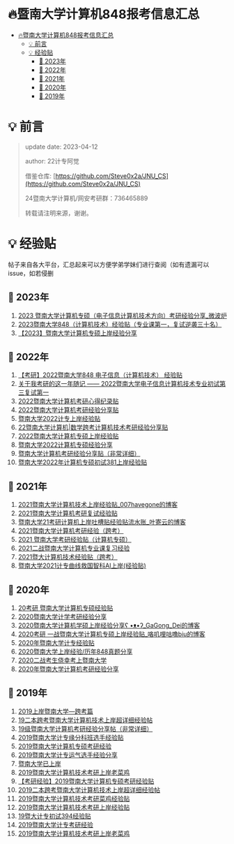 <a name="信息"></a>
# 🔥暨南大学计算机848报考信息汇总


- [🔥暨南大学计算机848报考信息汇总](#信息)
  * [💡 前言](#前言)
  * [💡 经验贴](#经验贴)
    + [💭 2023年](#经验贴2023)
    + [💭 2022年](#经验贴2022)
    + [💭 2021年](#经验贴2021)
    + [💭 2020年](#经验贴2020)
    + [💭 2019年](#经验贴2019)

<a name="前言"></a>
# 💡 前言
> update date: 2023-04-12
> 
> author: 22计专阿觉
> 
> 借鉴仓库: [https://github.com/Steve0x2a/JNU_CS](https://github.com/Steve0x2a/JNU_CS)
>
> 24暨南大学计算机/网安考研群：736465889
> 
> 转载请注明来源，谢谢。


<a name="经验贴"></a>
# 💡 经验贴

帖子来自各大平台，汇总起来可以方便学弟学妹们进行查阅（如有遗漏可以issue，如若侵删


<a name="经验贴2023"></a>
## 💭 2023年
1. [2023 暨南大学计算机专硕（电子信息计算机技术方向）考研经验分享_微波炉](https://blog.csdn.net/GapCold/article/details/130063782)
2. [2023暨南大学848（计算机技术）经验贴（专业课第一，复试逆袭三十名）](https://zhuanlan.zhihu.com/p/619716469)
3. [【2023】暨南大学计算机专硕上岸经验分享](https://zhuanlan.zhihu.com/p/620871535)


<a name="经验贴2022"></a>
## 💭 2022年
1.  [【考研】2022暨南大学848 电子信息（计算机技术） 经验贴](https://blog.csdn.net/zhanjuex/article/details/124440686)
2.	[关于我考研的这一年随记 —— 2022暨南大学电子信息计算机技术专业初试第三复试第一](https://blog.csdn.net/qq_43779149/article/details/123930839)
3.	[2022暨南大学计算机考研心得纪录贴](https://zhuanlan.zhihu.com/p/493090224)
4.	[2022暨南大学计算机考研经验分享贴](https://zhuanlan.zhihu.com/p/492538328)
5.	[暨南大学2022计专上岸经验贴](https://zhuanlan.zhihu.com/p/492981478)
6.	[22暨南大学计算机|数学跨考计算机技术考研经验分享贴](https://zhuanlan.zhihu.com/p/507983971)
7.	[2022暨南大学计算机专硕上岸经验贴](https://zhuanlan.zhihu.com/p/492614804)
8.	[暨南大学2022计算机专硕经验分享](https://zhuanlan.zhihu.com/p/491280638)
9.	[暨南大学计算机考研经验分享贴（非常详细）](https://doc.outofmemory.cn/zixun/3364484.html)
10.	[暨南大学2022年计算机专硕初试381上岸经验贴](https://zhuanlan.zhihu.com/p/508909098)


<a name="经验贴2021"></a>
## 💭 2021年
1.	[2021暨南大学计算机技术上岸经验贴_007havegone的博客](https://blog.csdn.net/qq_40512922/article/details/115348549)
2.	[2021暨南大学计算机考研复试经验贴](https://zhuanlan.zhihu.com/p/454557985)
3.	[暨南大学21考研计算机上岸吐槽贴经验贴流水账_叶寄云的博客](https://blog.csdn.net/qq_43526805/article/details/116200714)
4.	[2021暨南大学计算机考研经验（跨考）](https://zhuanlan.zhihu.com/p/361866277)
5.	[2021 暨南大学考研经验贴（计算机专硕）](https://zhuanlan.zhihu.com/p/361821795)
6.	[2021二战暨南大学计算机专业课复习经验](https://zhuanlan.zhihu.com/p/381193112)
7.	[2021暨大计算机技术经验贴（跨考）](http://cskaoyan.com/forum.php?mod=viewthread&tid=661916&highlight=%F4%DF%B4%F3)
8.	[暨南大学2021计专曲线救国智科AI上岸(经验贴)](https://zhuanlan.zhihu.com/p/362095967)




<a name="经验贴2020"></a>
## 💭 2020年
1.	[20考研 暨南大学计算机专硕经验贴](https://zhuanlan.zhihu.com/p/143931124)
2.	[2020暨南大学计学考研经验分享](https://zhuanlan.zhihu.com/p/145184067)
3.	[2020暨南大学计算机学硕上岸经验分享ʕ •ᴥ•ʔ_GaGong_Dei的博客](https://blog.csdn.net/qq_40121893/article/details/106711989)
4.	[2020考研 一战暨南大学计算机专硕上岸经验贴_咯叽哩咕噜biu的博客](https://blog.csdn.net/weixin_43890824/article/details/106399141)
5.	[2020年暨南大学计专经验贴](http://www.cskaoyan.com/forum.php?mod=viewthread&tid=660556&highlight=%F4%DF%C4%CF%B4%F3%D1%A7)
6.	[2020暨南大学上岸经验/历年848真题分享](http://www.cskaoyan.com/forum.php?mod=viewthread&tid=659416&highlight=%F4%DF%C4%CF%B4%F3%D1%A7)
7.	[2020二战考生侥幸考上暨南大学](http://www.cskaoyan.com/forum.php?mod=viewthread&tid=659431&highlight=%F4%DF%C4%CF%B4%F3%D1%A7)
8.	[2020年暨南大学计算机考研经验分享](http://www.cskaoyan.com/forum.php?mod=viewthread&tid=659790)




<a name="经验贴2019"></a>
## 💭 2019年
1.	[2019上岸暨南大学—跨考篇](http://www.cskaoyan.com/forum.php?mod=viewthread&tid=654671&highlight=%F4%DF%C4%CF%B4%F3%D1%A7)
2.	[19二本跨考暨南大学计算机技术上岸超详细经验帖](http://www.cskaoyan.com/forum.php?mod=viewthread&tid=656533&highlight=%F4%DF%C4%CF%B4%F3%D1%A7)
3.	[19级暨南大学计算机考研经验分享帖（非常详细）](http://www.cskaoyan.com/forum.php?mod=viewthread&tid=654704&highlight=%F4%DF%C4%CF%B4%F3%D1%A7)
4.	[2019暨南大学计专缘分科班选手经验贴](http://www.cskaoyan.com/forum.php?mod=viewthread&tid=654733&highlight=%F4%DF%C4%CF%B4%F3%D1%A7)
5.	[2019暨南大学计算机专硕考研经验](http://www.cskaoyan.com/forum.php?mod=viewthread&tid=654856&highlight=%F4%DF%C4%CF%B4%F3%D1%A7)
6.	[2019暨南大学计专运气选手经验分享](http://www.cskaoyan.com/forum.php?mod=viewthread&tid=654681&highlight=%F4%DF%C4%CF%B4%F3%D1%A7)
7.	[暨南大学已上岸](http://www.cskaoyan.com/forum.php?mod=viewthread&tid=654682&highlight=%F4%DF%C4%CF%B4%F3%D1%A7)
8.	[2019暨南大学计算机技术考研上岸老菜鸡](https://zhuanlan.zhihu.com/p/61496000)
9.	[【考研经验】2019暨南大学计算机专硕考研经验贴](https://www.sohu.com/a/321547560_100251443)
10.	[2019二本跨考暨南大学计算机技术上岸超详细经验帖](https://zhuanlan.zhihu.com/p/143019788)
11.	[2019暨南大学计算机技术考研菜鸡经验贴](https://zhuanlan.zhihu.com/p/61487164)
12.	[2019暨南大学计算机技术考研上岸经验贴](https://zhuanlan.zhihu.com/p/61908552)
13.	[19暨大计专初试394经验贴](https://zhuanlan.zhihu.com/p/61841442)
14.	[2019暨南大学计专考研经验](https://zhuanlan.zhihu.com/p/61931135)
15.	[2019暨南大学计算机技术考研上岸老菜鸡](https://zhuanlan.zhihu.com/p/61496000)
